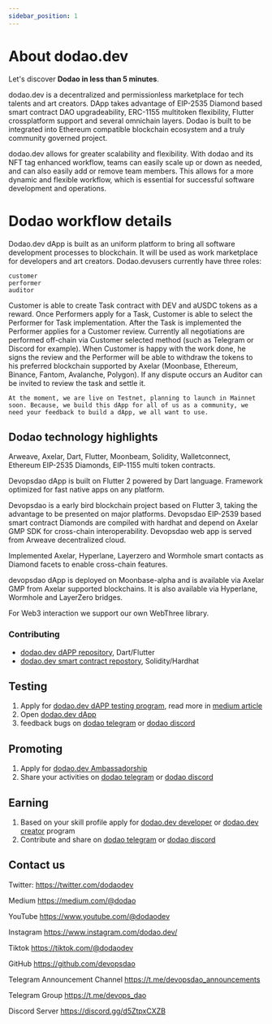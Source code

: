 ```yaml
---
sidebar_position: 1
---
```


# About dodao.dev

Let's discover **Dodao in less than 5 minutes**.

dodao.dev is a decentralized and permissionless marketplace for tech talents and art creators.
DApp takes advantage of EIP-2535 Diamond based smart contract DAO upgradeability, ERC-1155 multitoken flexibility, Flutter crossplatform support and several omnichain layers.
Dodao is built to be integrated into Ethereum compatible blockchain ecosystem and a truly community governed project.

dodao.dev allows for greater scalability and flexibility. With dodao and its NFT tag enhanced workflow, teams can easily scale up or down as needed, and can also easily add or remove team members. This allows for a more dynamic and flexible workflow, which is essential for successful software development and operations.

# Dodao workflow details

Dodao.dev dApp is built as an uniform platform to bring all software development processes to blockchain. It will be used as work marketplace for developers and art creators. Dodao.devusers currently have three roles:

    customer
    performer
    auditor

Customer is able to create Task contract with DEV and aUSDC tokens as a reward. Once Performers apply for a Task, Customer is able to select the Performer for Task implementation. After the Task is implemented the Performer applies for a Customer review. Currently all negotiations are performed off-chain via Customer selected method (such as Telegram or Discord for example). When Customer is happy with the work done, he signs the review and the Performer will be able to withdraw the tokens to his preferred blockchain supported by Axelar (Moonbase, Ethereum, Binance, Fantom, Avalanche, Polygon). If any dispute occurs an Auditor can be invited to review the task and settle it.

    At the moment, we are live on Testnet, planning to launch in Mainnet soon. Because, we build this dApp for all of us as a community, we need your feedback to build a dApp, we all want to use.

## Dodao technology highlights

Arweave, Axelar, Dart, Flutter, Moonbeam, Solidity, Walletconnect, Ethereum EIP-2535 Diamonds, EIP-1155 multi token contracts.

Devopsdao dApp is built on Flutter 2 powered by Dart language. Framework optimized for fast native apps on any platform.

Devopsdao is a early bird blockchain project based on Flutter 3, taking the advantage to be presented on major platforms. Devopsdao EIP-2539 based smart contract Diamonds are compiled with hardhat and depend on Axelar GMP SDK for cross-chain interoperability. Devopsdao web app is served from Arweave decentralized cloud.

Implemented Axelar, Hyperlane, Layerzero and Wormhole smart contacts as Diamond facets to enable cross-chain features.

devopsdao dApp is deployed on Moonbase-alpha and is available via Axelar GMP from Axelar supported blockchains. It is also available via Hyperlane, Wormhole and LayerZero bridges.

For Web3 interaction we support our own WebThree library.

### Contributing

- [dodao.dev dAPP repository](https://github.com/devopsdao/devopsdao), Dart/Flutter
- [dodao.dev smart contract repostory](https://github.com/devopsdao/devopsdao-smart-contract-diamond), Solidity/Hardhat

## Testing

1. Apply for [dodao.dev dAPP testing program](https://www.devopsdao.com/devopsdao-dapp-testing-program/), read more in [medium article](https://dodao.medium.com/test-the-devopsdao-dapp-from-customer-perspective-585b1c3babda)
2. Open [dodao.dev dApp](https://dodao.dev)
3. feedback bugs on [dodao telegram](https://t.me/dodao_group) or [dodao discord](https://discord.gg/qJwsv45QTd)

## Promoting

1. Apply for [dodao.dev Ambassadorship](https://dodao.medium.com/become-a-devopsdao-ambassador-8c9a640f5156)
2. Share your activities on [dodao telegram](https://t.me/dodao_group) or [dodao discord](https://discord.gg/qJwsv45QTd)

## Earning

1. Based on your skill profile apply for [dodao.dev developer](https://www.devopsdao.com/developer-onboarding-application/) or [dodao.dev creator](https://www.devopsdao.com/creator-onboarding-application/) program
2. Contribute and share on [dodao telegram](https://t.me/dodao_group) or [dodao discord](https://discord.gg/qJwsv45QTd)


## Contact us
Twitter:
https://twitter.com/dodaodev

Medium
https://medium.com/@dodao

YouTube
https://www.youtube.com/@dodaodev

Instagram
https://www.instagram.com/dodao.dev/

Tiktok
https://tiktok.com/@dodaodev

GitHub
https://github.com/devopsdao

Telegram Announcement Channel
https://t.me/devopsdao_announcements

Telegram Group
https://t.me/devops_dao

Discord Server
https://discord.gg/d5ZtpxCXZB
